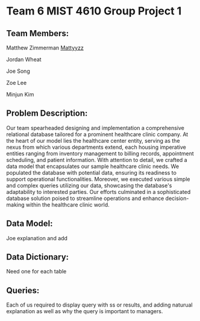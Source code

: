 # Team 6 MIST 4610 Group Project 1

## Team Members:

Matthew Zimmerman [Mattyyzz](https://github.com/Mattyyzz)

Jordan Wheat 

Joe Song

Zoe Lee

Minjun Kim

## Problem Description:

Our team spearheaded designing and implementation a comprehensive relational database tailored for a prominent healthcare clinic company. At the heart of our model lies the healthcare center entity, serving as the nexus from which various departments extend, each housing imperative entities ranging from inventory management to billing records, appointment scheduling, and patient information. With attention to detail, we crafted a data model that encapsulates our sample healthcare clinic needs. We populated the database with potential data, ensuring its readiness to support operational functionalities. Moreover, we executed various simple and complex queries utilizing our data, showcasing the database's adaptability to interested parties. Our efforts culminated in a sophisticated database solution poised to streamline operations and enhance decision-making within the healthcare clinic world. 

## Data Model:

Joe explanation and add

## Data Dictionary:

Need one for each table

## Queries:

Each of us required to display query with ss or results, and adding naturual explanation as well as why the query is important to managers. 

